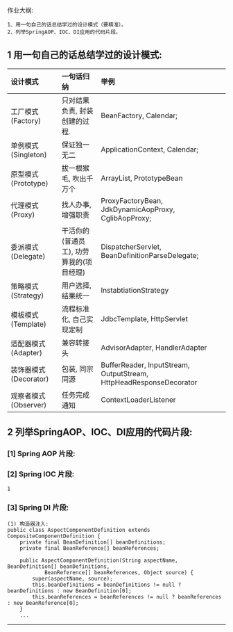 作业大纲:

```
1、用一句自己的话总结学过的设计模式（要精准）。
2、列举SpringAOP、IOC、DI应用的代码片段。
```

## 1 用一句自己的话总结学过的设计模式:

| 设计模式 | 一句话归纳 | 举例 |
| :--- | :--- | :--- |
| 工厂模式\(Factory\) | 只对结果负责, 封装创建的过程. | BeanFactory, Calendar; |
| 单例模式\(Singleton\) | 保证独一无二 | ApplicationContext, Calendar; |
| 原型模式\(Prototype\) | 拔一根猴毛, 吹出千万个 | ArrayList, PrototypeBean |
| 代理模式\(Proxy\) | 找人办事, 增强职责 | ProxyFactoryBean, JdkDynamicAopProxy, CglibAopProxy; |
| 委派模式\(Delegate\) | 干活你的\(普通员工\), 功劳算我的\(项目经理\) | DispatcherServlet, BeanDefinitionParseDelegate; |
| 策略模式\(Strategy\) | 用户选择, 结果统一 | InstabtiationStrategy |
| 模板模式\(Template\) | 流程标准化, 自己实现定制 | JdbcTemplate, HttpServlet |
| 适配器模式\(Adapter\) | 兼容转接头 | AdvisorAdapter, HandlerAdapter |
| 装饰器模式\(Decorator\) | 包装, 同宗同源 | BufferReader, InputStream, OutputStream, HttpHeadResponseDecorator |
| 观察者模式\(Observer\) | 任务完成通知 | ContextLoaderListener |

## 2 列举SpringAOP、IOC、DI应用的代码片段:

### \[1\] Spring AOP 片段:

### \[2\] Spring IOC 片段:

```
1
```

### \[3\] Spring DI 片段:

```
(1) 构造器注入: 
public class AspectComponentDefinition extends CompositeComponentDefinition {
    private final BeanDefinition[] beanDefinitions;
    private final BeanReference[] beanReferences;

    public AspectComponentDefinition(String aspectName, BeanDefinition[] beanDefinitions, 
            BeanReference[] beanReferences, Object source) {
        super(aspectName, source);
        this.beanDefinitions = beanDefinitions != null ? beanDefinitions : new BeanDefinition[0];
        this.beanReferences = beanReferences != null ? beanReferences : new BeanReference[0];
    }
    ...
```

---



